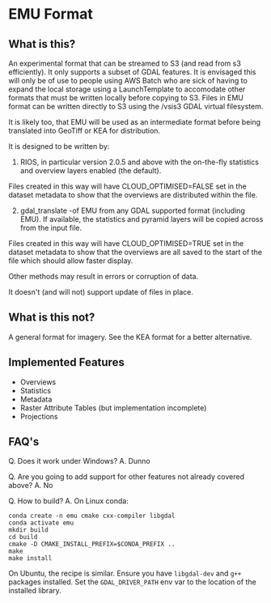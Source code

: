 # EMU Format

## What is this?

An experimental format that can be streamed to S3 (and read from s3 efficiently). 
It only supports a subset of GDAL features. It is envisaged this will only be of use
to people using AWS Batch who are sick of having to expand the local storage
using a LaunchTemplate to accomodate other formats that must be written 
locally before copying to S3. Files in EMU format can be written directly to S3
using the /vsis3 GDAL virtual filesystem.

It is likely too, that EMU will be used as an intermediate format before 
being translated into GeoTiff or KEA for distribution. 


It is designed to be written by:

1. RIOS, in particular version 2.0.5 and above
with the on-the-fly statistics and overview layers enabled (the default). 

Files created in this way will have CLOUD_OPTIMISED=FALSE set in the dataset
metadata to show that the overviews are distributed within the file.

2. gdal_translate -of EMU from any GDAL supported format (including EMU). If available,
the statistics and pyramid layers will be copied across from the input file.

Files created in this way will have CLOUD_OPTIMISED=TRUE set in the dataset
metadata to show that the overviews are all saved to the start of the file
which should allow faster display.


Other methods may result in errors or corruption of data. 

It doesn't (and will not) support update of files in place. 

## What is this not?

A general format for imagery. See the KEA format for a better alternative.

## Implemented Features

- Overviews
- Statistics
- Metadata
- Raster Attribute Tables (but implementation incomplete)
- Projections

## FAQ's

Q. Does it work under Windows?
A. Dunno

Q. Are you going to add support for other features not already covered above?
A. No

Q. How to build?
A. On Linux conda:
```
conda create -n emu cmake cxx-compiler libgdal
conda activate emu
mkdir build
cd build
cmake -D CMAKE_INSTALL_PREFIX=$CONDA_PREFIX ..
make
make install
```
On Ubuntu, the recipe is similar. Ensure you have `libgdal-dev` and `g++` packages installed.
Set the `GDAL_DRIVER_PATH` env var to the location of the installed library.
